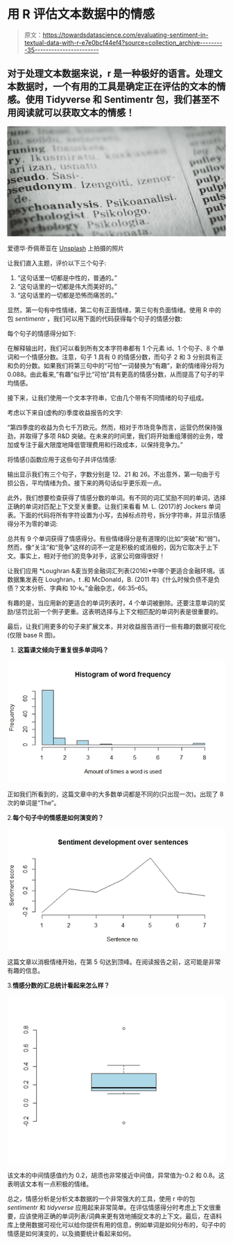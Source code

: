 # 用 R 评估文本数据中的情感

> 原文：<https://towardsdatascience.com/evaluating-sentiment-in-textual-data-with-r-e7e0bcf44ef4?source=collection_archive---------35----------------------->

## 对于处理文本数据来说，r 是一种极好的语言。处理文本数据时，一个有用的工具是确定正在评估的文本的情感。使用 Tidyverse 和 Sentimentr 包，我们甚至不用阅读就可以获取文本的情感！

![](img/5833e5dbbd8320943ba2af77889eaf57.png)

爱德华·乔佩蒂亚在 [Unsplash](https://unsplash.com?utm_source=medium&utm_medium=referral) 上拍摄的照片

让我们直入主题，评价以下三个句子:

1.  “这句话里一切都是中性的，普通的。”
2.  “这句话里的一切都是伟大而美好的。”
3.  “这句话里的一切都是恐怖而痛苦的。”

显然，第一句有中性情绪，第二句有正面情绪，第三句有负面情绪。使用 R 中的包 *sentimentr* ，我们可以用下面的代码获得每个句子的情感分数:

每个句子的情感得分如下:

在解释输出时，我们可以看到所有文本字符串都有 1 个元素 id、1 个句子、8 个单词和一个情感分数。注意，句子 1 具有 0 的情感分数，而句子 2 和 3 分别具有正和负的分数。如果我们将第三句中的“可怕”一词替换为“有趣”，新的情绪得分将为 0.088。由此看来,“有趣”似乎比“可怕”具有更高的情感分数，从而提高了句子的平均情感。

接下来，让我们使用一个文本字符串，它由几个带有不同情绪的句子组成。

考虑以下来自(虚构的)季度收益报告的文字:

“第四季度的收益为负七千万欧元。然而，相对于市场竞争而言，运营仍然保持强劲，并取得了多项 R&D 突破。在未来的时间里，我们将开始重组薄弱的业务，增加或专注于最大限度地降低管理费用和行政成本，以保持竞争力。”

将情感()函数应用于这些句子并评估情感:

输出显示我们有三个句子，字数分别是 12、21 和 26。不出意外，第一句由于亏损公告，平均情绪为负。接下来的两句话似乎更乐观一点。

此外，我们想要检查获得了情感分数的单词。有不同的词汇奖励不同的单词，选择正确的单词对匹配上下文至关重要。让我们来看看 M. L. (2017)的 Jockers 单词表。下面的代码将所有字符设置为小写，去掉标点符号，拆分字符串，并显示情感得分不为零的单词:

总共有 9 个单词获得了情感得分。有些情绪得分是有道理的(比如“突破”和“弱”)。然而，像“关注”和“竞争”这样的词不一定是积极的或消极的，因为它取决于上下文。事实上，相对于他们的竞争对手，这家公司做得很好！

让我们应用 *Loughran &麦当劳金融词汇列表(2016)*中哪个更适合金融环境。该数据集发表在 Loughran，t .和 McDonald，B. (2011 年)《什么时候负债不是负债？文本分析、字典和 10-k。”金融杂志，66:35–65。

有趣的是，当应用新的更适合的单词列表时，4 个单词被删除。还要注意单词的奖励/惩罚比前一个例子更重。这表明选择与上下文相匹配的单词列表是很重要的。

最后，让我们用更多的句子来扩展文本，并对收益报告进行一些有趣的数据可视化(仅限 base R 图)。

1.  **这篇课文倾向于重复很多单词吗？**

![](img/dd198b74361359a80e04a14592fff143.png)

正如我们所看到的，这篇文章中的大多数单词都是不同的(只出现一次)。出现了 8 次的单词是“The”。

2.**每个句子中的情感是如何演变的？**

![](img/d32a050319f4a77c6657551c0c92e3c5.png)

这篇文章以消极情绪开始，在第 5 句达到顶峰。在阅读报告之前，这可能是非常有趣的信息。

3.**情感分数的汇总统计看起来怎么样？**

![](img/79038b0e4bbfe8d361f25ecd4d795cd2.png)

该文本的中间情感值约为 0.2，胡须也非常接近中间值，异常值为-0.2 和 0.8。这表明该文本有一点积极的情绪。

总之，情感分析是分析文本数据的一个非常强大的工具，使用 r 中的包 *sentimentr* 和 *tidyverse* 应用起来非常简单。在评估情感得分时考虑上下文很重要，应该使用正确的单词列表/词典来更有效地捕捉文本的上下文。最后，在语料库上使用数据可视化可以给你提供有用的信息，例如单词是如何分布的，句子中的情感是如何演变的，以及摘要统计看起来如何。